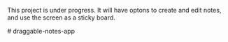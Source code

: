 This project is under progress. It will have optons to create and edit notes, and use the screen as a sticky board.


 
 
#   d r a g g a b l e - n o t e s - a p p  
 